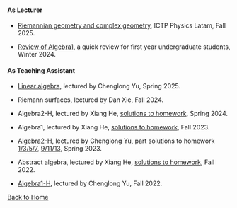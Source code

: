 #### As Lecturer
* [Riemannian geometry and complex geometry](https://sites.google.com/view/pwf-ve/rcg), ICTP Physics Latam, Fall 2025.

* [Review of Algebra1](https://bowenl.notion.site/2024-02-1-44163401a7dd4cf28aa86264640464b5), a quick review for first year undergraduate students, Winter 2024.

#### As Teaching Assistant
* [Linear algebra](notes/2025Spring/linear_algebra.pdf), lectured by Chenglong Yu, Spring 2025.

* Riemann surfaces, lectured by Dan Xie, Fall 2024.

* Algebra2-H, lectured by Xiang He, [solutions to homework](notes/2024Spring/Solutions_to_HW.pdf), Spring 2024.

* Algebra1, lectured by Xiang He, [solutions to homework](notes/2023Fall/Solutions_to_HW.pdf), Fall 2023.

* [Algebra2-H](notes/2023Spring/Algebra2-H.pdf), lectured by Chenglong Yu, part solutions to homework [1/3/5/7](notes/2023Spring/Solutions(1_3_5_7).pdf), [9/11/13](notes/2023Spring/Solutions(9_11_13).pdf), Spring 2023.

* Abstract algebra, lectured by Xiang He, [solutions to homework](notes/2022Fall/Sol_to_abstract_algebra.pdf), Fall 2022.

* [Algebra1-H](notes/2022Fall/Algebra1-H.pdf), lectured by Chenglong Yu, Fall 2022.

[Back to Home](/index.md)
